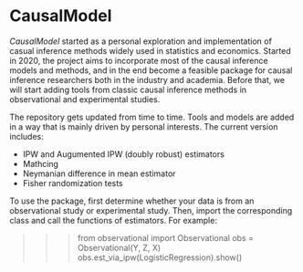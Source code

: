 # CausalModel

*CausalModel* started as a personal exploration and implementation of casual inference methods widely used in statistics and economics. Started in 2020, the project aims to incorporate most of the causal inference models and methods, and in the end become a feasible package for causal inference researchers both in the industry and academia. Before that, we will start adding tools from classic causal inference methods in observational and experimental studies.

The repository gets updated from time to time. Tools and models are added in a way that is mainly driven by personal interests. The current version includes:

* IPW and Augumented IPW (doubly robust) estimators
* Mathcing
* Neymanian difference in mean estimator
* Fisher randomization tests

To use the package, first determine whether your data is from an observational study or experimental study. Then, import the corresponding class and call the functions of estimators. For example:

>>> from observational import Observational
>>> obs = Observational(Y, Z, X)
>>> obs.est_via_ipw(LogisticRegression).show()


